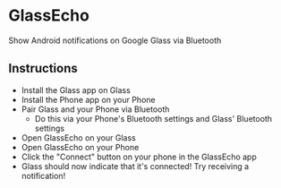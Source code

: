 # GlassEcho
Show Android notifications on Google Glass via Bluetooth

## Instructions
- Install the Glass app on Glass
- Install the Phone app on your Phone
- Pair Glass and your Phone via Bluetooth
	- Do this via your Phone's Bluetooth settings and Glass' Bluetooth settings
- Open GlassEcho on your Glass
- Open GlassEcho on your Phone
- Click the "Connect" button on your phone in the GlassEcho app
- Glass should now indicate that it's connected! Try receiving a notification!